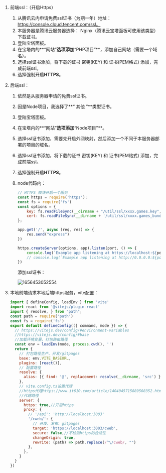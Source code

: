 1. 前端ssl：（开启Https）

   1. 从腾讯云内申请免费ssl证书（为期一年）地址：https://console.cloud.tencent.com/ssl。
   2. 本服务器是腾讯云服务器选择： Nginx（腾讯云宝塔面板可使用该类型） 下载证书。
   3. 登陆宝塔面板。
   4. 在宝塔内的**“网站”**选项添加**“PHP项目”**，添加自己网站（需要一个域名）。
   5. 选择ssl证书添加，将下载的证书 密钥(KEY) 和 证书(PEM格式) 添加，完成前端ssl。
   6. 选择强制开启**HTTPS**。

2. 后端ssl：

   1. 依然是从服务器申请的免费ssl证书。

   2. 因是Node项目，我选择了**“ 其他 ”**类型证书。

   3. 登陆宝塔面板。

   4. 在宝塔内的**“网站”**选项添加**“Node项目”**。

   5. 选择ssl证书添加，需要先开启外网映射，然后添加一个不同于本服务器部署的项目的域名。

   6. 选择ssl证书添加，将下载的证书 密钥(KEY) 和 证书(PEM格式) 添加，完成前端ssl。

   7. 选择强制开启**HTTPS**。

   8. node代码内：

      ```js
      // HTTPS 模块开启一个服务
      const https = require('https');
      const fs = require('fs')
      const options = {
          key: fs.readFileSync(__dirname + "/util/ssl/xxxx.games.key", 'utf8'),
          cert: fs.readFileSync(__dirname + '/util/ssl/xxxx.games_bundle.crt', 'utf8'),
      };
      
      app.get('/', async (req, res) => {
          res.send("express")
      })
      
      https.createServer(options, app).listen(port, () => {
          console.log(`Example app listening at https://localhost:${port}`)
          // console.log(`Example app listening at http://0.0.0.0:${port}`)
      })
      ```

      添加ssl证书：

      ![1656453052554](C:\Users\lenovo\AppData\Roaming\Typora\typora-user-images\1656453052554.png)

3. 本地前端请求本地后端https服务，vite配置：

   ```js
   import { defineConfig, loadEnv } from 'vite'
   import react from '@vitejs/plugin-react'
   import { resolve, } from "path";
   const path = require('path')
   const fs = require('fs')
   export default defineConfig(({ command, mode }) => {
     // https://vitejs.dev/config/#environment-variables
     //https://vitejs.dev/config/#base
     //加载环境变量，打包路由路径
     const env = loadEnv(mode, process.cwd(), '')
     return {
       // 打包路径生产、开发/gitpages
       base: env.VITE_BASEURL,
       plugins: [react()],
       // 配置路径
       resolve: {
         alias: [{ find: '@', replacement: resolve(__dirname, 'src') }]
       },
       // vite.config.ts设置代理
       //https代理https://www.it610.com/article/1404045715889508352.html
       //代理路径
       server: {
         https: true,//开启https
         proxy: {
           // '/api': 'http://localhost:3003'
           '/cweb/': {
             // 开发、发布、gitpages
             target: 'https://localhost:3003/cweb',
             secure: false,//不检测https的合法性
             changeOrigin: true,
             rewrite: (path) => path.replace(/^\/cweb/, "")
           },
         },
       }
     }
   })
   
   ```

   

   